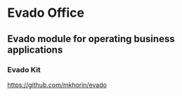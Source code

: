 # Evado Office

## Evado module for operating business applications

### Evado Kit

https://github.com/mkhorin/evado